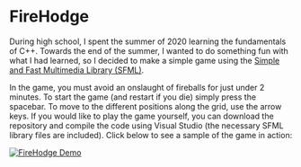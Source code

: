 # FireHodge
During high school, I spent the summer of 2020 learning the fundamentals of C++. Towards the end of the summer, I wanted to do something fun with what I had learned,
so I decided to make a simple game using the <a href="https://www.sfml-dev.org/">Simple and Fast Multimedia Library (SFML)</a>.

In the game, you must avoid an onslaught of fireballs for just under 2 minutes. To start the game (and restart if you die) simply press the spacebar. To move to the different positions along
the grid, use the arrow keys. If you would like to play the game yourself, you can download the repository and 
compile the code using Visual Studio (the necessary SFML library files are included). Click below to see a sample of the game in action:

[![FireHodge Demo](https://img.youtube.com/vi/E9sQUuE1DmI/maxresdefault.jpg)](https://www.youtube.com/watch?v=E9sQUuE1DmI)
